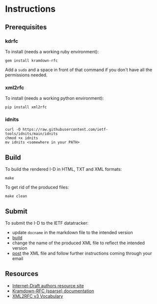 # Instructions

## Prerequisites

### kdrfc

To install (needs a working ruby environment):

```shell
gem install kramdown-rfc
```

Add a `sudo` and a space in front of that command if you don't have all the
permissions needed.

### xml2rfc

To install (needs a working python environment):

```shell
pip install xml2rfc
```

### idnits

```
curl -O https://raw.githubusercontent.com/ietf-tools/idnits/main/idnits
chmod +x idnits
mv idnits <somewhere in your PATH>
```

## Build

To build the rendered I-D in HTML, TXT and XML formats:

```shell
make
```

To get rid of the produced files:

```shell
make clean
```

## Submit

To submit the I-D to the IETF datatracker:

* update `docname` in the markdown file to the intended version
* [build](#build)
* change the name of the produced XML file to reflect the intended version
* [post](https://datatracker.ietf.org/submit/) the XML file and follow further
  instructions coming through your email

## Resources

* [Internet-Draft authors resource site](https://authors.ietf.org)
* [Kramdown-RFC (sparse) documentation](https://github.com/cabo/kramdown-rfc#readme)
* [XML2RFC v3 Vocabulary](https://datatracker.ietf.org/doc/html/rfc7991)
